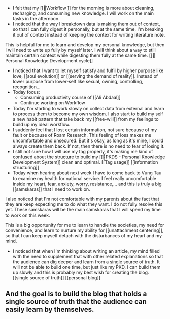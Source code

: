 - I felt that my [[🌱Workflow ]] for the morning is more about cleaning, recharging, and consuming new knowledge. I will work on the main tasks in the afternoon.
- I noticed that the way I breakdown data is making them out of context, so that I can fully digest it personally, but at the same time, I'm breaking it out of context instead of keeping the context for writing literature note. 

This is helpful for me to learn and develop my personal knowledge, but then I will need to write up fully by myself later. I will think about a way to still maintain certain context while digesting them fully at the same time. [[🌱Personal Knowledge Development cycle]]
- I noticed that I want to let myself satisfy and fulfil by higher purpose like love, [[soul evolution]] or [[serving the demand of reality]]. Instead of lower purpose from lower-self like sexual, owning, controlling, recognition...
- Today focus:
    - Consuming productivity course of [[Ali Abdaal]]
    - Continue working on Workflow
- Today I'm starting to work slowly on collect data from external and learn to process them to become my own wisdom. I also start to build my self a new habit pattern that take back my [[free-will]] from my feelings to build up my ideal workflow.
- I suddenly feel that I lost certain information, not sure because of my fault or because of Roam Research. This feeling of loss makes me uncomfortable and unsecured. But it's okay,  as long as it's mine, I could always create them back. If not, then there is no need to fear of losing it.
- I still not sure how I will use my tag properly, it's making me kind of confused about the structure to build my [[🌱PKDS - Personal Knowledge Development System]] clean and optimal. [[Tag usage]] [[information structuring]]
- Today when hearing about next week I have to come back to Vung Tau to examine my health for national service. I feel really uncomfortable inside my heart, fear, anxiety, worry, resistance,... and this is truly a big [[samskaras]] that I need to work on. 

I also noticed that I'm not comfortable with my parents about the fact that they are keep expecting me to do what they want. I do not fully resolve this yet. These samskaras will be the main samskaras that I will spend my time to work on this week.

This is a big opportunity for me to learn to handle the societies, my need for convenience, and learn to nurture my ability for [[unattachment centering]], so that I can keep myself detach with the disturbances of my heart and my mind.
- I noticed that when I'm thinking about writing an article, my mind filled with the need to supplement that with other related explanations so that the audience can dig deeper and learn from a single source of truth. It will not be able to build one time, but just like my PKD, I can build them up slowly and this is probably my best wish for creating the blog. [[single source of truth]] [[personal blog]]

And the goal is to build the blog that holds a single source of truth that the audience can easily learn by themselves. 
- 
